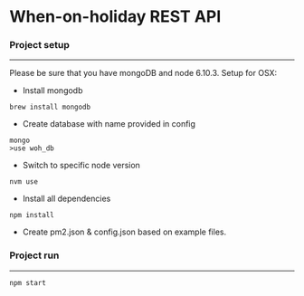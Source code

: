 # When-on-holiday REST API


### Project setup
---
Please be sure that you have mongoDB and node 6.10.3.
Setup for OSX:
- Install mongodb
```
brew install mongodb
```
- Create database with name provided in config
```
mongo
>use woh_db
```
- Switch to specific node version
```
nvm use
```
- Install all dependencies
```
npm install
```
- Create pm2.json & config.json based on example files.

### Project run
---
```
npm start
```

